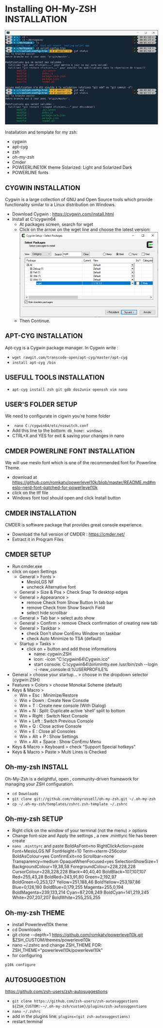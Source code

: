 # Installing OH-My-ZSH INSTALLATION
![alt text](https://github.com/nicolastrote/Installing-Oh-my-ZSH-on-Windows/blob/master/ohmyzsh-demo.jpg)

Installation and template for my zsh:
 * cygwin
 * apt-cyg
 * zsh
 * oh-my-zsh
 * Cmder
 * POWEERLINE10K theme Solarized: Light and Solarized Dark
 * POWERLINE fonts

## CYGWIN INSTALLATION
Cygwin is a large collection of GNU and Open Source tools which provide functionality similar to a Linux distribution on Windows.
* Download Cygwin : https://cygwin.com/install.html
* Install at C:\cygwin64
  * At packages screen, search for wget
  * Click on the arrow on the wget line and choose the latest version:
  ![alt text](https://github.com/nicolastrote/Installing-Oh-my-ZSH-on-Windows/blob/master/cigwin-web.jpg)
  * Then Continue.
  
## APT-CYG INSTALLATION
Apt-cyg is a Cygwin package manager. In Cygwin write :
* ```wget rawgit.com/transcode-open/apt-cyg/master/apt-cyg```
* ```install apt-cyg /bin```

## USEFULL TOOLS INSTALLATION
* ```apt-cyg install zsh git gdb dos2unix openssh vim nano```

## USER'S FOLDER SETUP
We need to configurate in cigwin you're home folder
* ``` nano C:/cygwin64/etc/nsswitch.conf```
* Add this line to the bottom: ```db_home: windows```
* CTRL+X and YES for exit & saving your changes in nano

## CMDER POWERLINE FONT INSTALLATION
We will use meslo font which is one of the recommended font for Powerline Theme.
* download at https://github.com/romkatv/powerlevel10k/blob/master/README.md#meslo-nerd-font-patched-for-powerlevel10k
* click on the ttf file
* Windows font tool should open and click Install button

## CMDER INSTALLATION
CMDER is software package that provides great console experience.
* Download the full version of CMDER : https://cmder.net/
* Extract it in Program Files
 
## CMDER SETUP
* Run cmder.exe
* click on open Settings
  * General > Fonts > 
    * MesloLGS NF
    * uncheck Alternative font
  * General > Size & Pos > Check Snap To desktop edges
  * General > Appearance > 
    * remove Check from Show Button In tab bar
    * remove Check from Show Search Field
    * select hide scrollbar
  * General > Tab bar > select auto show
  * General > Confirm > remove Check confirmation of creating new tab
  * General > Taskbar > 
    * check Don't show ConEmu Window on taskbar
    * check Auto Minimize to TSA (default)
  * Startup > Tasks > 
    * click on + button and add those informations
      * name: cygwin:ZSH
      * icon: -icon "C:\cygwin64\Cygwin.ico"
      * start console: C:\cygwin64\bin\mintty.exe /usr/bin/zsh --login -i -new_console:d:%USERPROFILE%
 * General > choose your startup... > choose in the dropdown selector {cygwin:ZSH}
 * Features > Colors > choose Monokai Scheme (default)
 * Keys & Macro > 
   * Win + Esc : Minimize/Restore
   * Win + Down : Create New Console
   * Win + T : Create new console (With Dialog)
   * Win + N : Split: Duplicate active ‘shell’ split to bottom
   * Win + Right : Switch Next Console
   * Win + Left : Switch Previous Console
   * Win + Q : Close active Console
   * Win + E : Close all Consoles
   * Win + Alt + P : Show Settings
   * Win + Alt + Space : Show ConEmu Menu
 * Keys & Macro > Keyboard > check "Support Special hotkeys"
 * Keys & Macro > Paste > Multi Lines is Checked
 
## Oh-my-zsh INSTALL
Oh-My-Zsh is a delightful, open , community-driven framework for managing your ZSH configuration.
* ```cd Downloads```
* ```git clone git://github.com/robbyrussell/oh-my-zsh.git ~/.oh-my-zsh```
* ```cp ~/.oh-my-zsh/templates/zshrc.zsh-template ~/.zshrc```

## Oh-my-zsh SETUP
* Right click on the window of your terminal (not the menu) > options
* Change font-size and Apply the settings , a new .minttyrc file has beeen create
* ```nano .minttyrc``` and paste
BoldAsFont=no
RightClickAction=paste
Font=MesloLGS NF
FontHeight=10
Term=xterm-256color
BoldAsColour=yes
ConfirmExit=no
Scrollbar=none
Transparency=medium
OpaqueWhenFocused=yes
SelectionShowSize=1
BackgroundColour=19,38,58
ForegroundColour=228,228,228
CursorColour=228,228,228
Black=40,40,40
BoldBlack=107,107,107
Red=255,43,28
BoldRed=243,91,80
Green=2,192,97
BoldGreen=0,253,127
Yellow=251,188,46
BoldYellow=253,197,86
Blue=0,126,180
BoldBlue=0,179,255
Magenta=255,0,194
BoldMagenta=239,133,214
Cyan=87,208,249
BoldCyan=141,219,245
White=207,207,207
BoldWhite=255,255,255

## Oh-my-zsh THEME
* install Powerlevel10k theme
* cd Downloads
* git clone --depth=1 https://github.com/romkatv/powerlevel10k.git $ZSH_CUSTOM/themes/powerlevel10k
* nano ~/.zshrc and change ZSH_THEME FOR: ZSH_THEME="powerlevel10k/powerlevel10k"
* for configuring
```
p10k configure
```
  
## AUTOSUGGESTION
https://github.com/zsh-users/zsh-autosuggestions
- `git clone https://github.com/zsh-users/zsh-autosuggestions ${ZSH_CUSTOM:-~/.oh-my-zsh/custom}/plugins/zsh-autosuggestions`
- `nano ~/.zshrc`
- add in the plugins line:
`plugins=(git zsh-autosuggestions)`
- restart terminal
